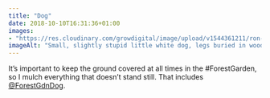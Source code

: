 ```yaml
---
title: "Dog"
date: 2018-10-10T16:31:36+01:00
images: 
- "https://res.cloudinary.com/growdigital/image/upload/v1544361211/ron-31352130728.jpg"
imageAlt: "Small, slightly stupid little white dog, legs buried in wood chip"
---
```


It’s important to keep the ground covered at all times in the #ForestGarden, so I mulch everything that doesn’t stand still. That includes [@ForestGdnDog](https://twitter.com/forestgdndog).
